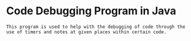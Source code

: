 # Code Debugging Program in Java
	This program is used to help with the debugging of code through the use of timers and notes at given places within certain code.